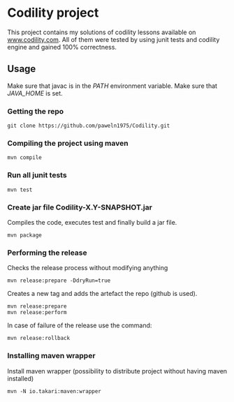 # Codility project
This project contains my solutions of codility lessons available on www.codility.com.
All of them were tested by using junit tests and codility engine and gained 100% correctness.

## Usage

Make sure that javac is in the *PATH* environment variable.
Make sure that *JAVA_HOME* is set.

### Getting the repo

```
git clone https://github.com/paweln1975/Codility.git
```

### Compiling the project using maven
```
mvn compile
```

### Run all junit tests
```
mvn test
```

### Create jar file Codility-X.Y-SNAPSHOT.jar

Compiles the code, executes test and finally build a jar file.

```
mvn package
```

### Performing the release
Checks the release process without modifying anything

```
mvn release:prepare -DdryRun=true
```

Creates a new tag and adds the artefact the repo (github is used).

```
mvn release:prepare
mvn release:perform
```

In case of failure of the release use the command:

```
mvn release:rollback
```

### Installing maven wrapper
Install maven wrapper (possibility to distribute project without having maven installed)
```
mvn -N io.takari:maven:wrapper
```